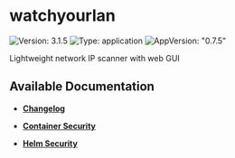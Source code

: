 # watchyourlan

![Version: 3.1.5](https://img.shields.io/badge/Version-3.1.5-informational?style=flat-square) ![Type: application](https://img.shields.io/badge/Type-application-informational?style=flat-square) ![AppVersion: "0.7.5"](https://img.shields.io/badge/AppVersion-"0.7.5"-informational?style=flat-square)

Lightweight network IP scanner with web GUI

## Available Documentation

- [**Changelog**](CHANGELOG)

- [**Container Security**](container-security)

- [**Helm Security**](helm-security)

